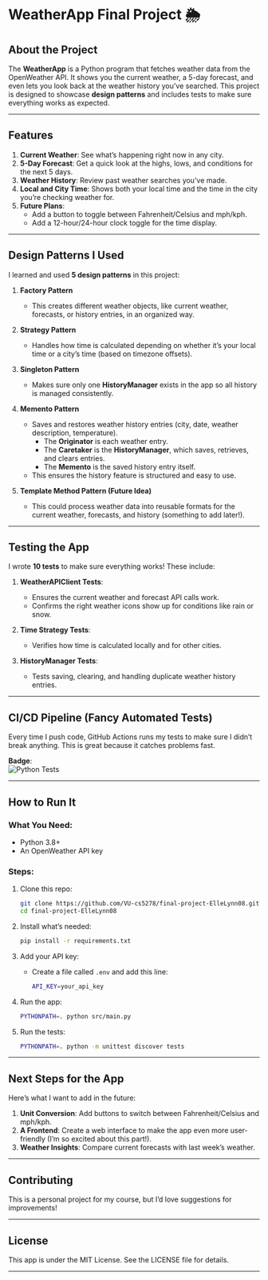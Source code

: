 # WeatherApp Final Project 🌦️

## About the Project

The **WeatherApp** is a Python program that fetches weather data from the OpenWeather API. It shows you the current weather, a 5-day forecast, and even lets you look back at the weather history you’ve searched. This project is designed to showcase **design patterns** and includes tests to make sure everything works as expected.

---

## Features

1. **Current Weather**: See what’s happening right now in any city.
2. **5-Day Forecast**: Get a quick look at the highs, lows, and conditions for the next 5 days.
3. **Weather History**: Review past weather searches you've made.
4. **Local and City Time**: Shows both your local time and the time in the city you’re checking weather for.
5. **Future Plans**: 
   - Add a button to toggle between Fahrenheit/Celsius and mph/kph.
   - Add a 12-hour/24-hour clock toggle for the time display.

---

## Design Patterns I Used

I learned and used **5 design patterns** in this project:

1. **Factory Pattern**
   - This creates different weather objects, like current weather, forecasts, or history entries, in an organized way.

2. **Strategy Pattern**
   - Handles how time is calculated depending on whether it’s your local time or a city’s time (based on timezone offsets).

3. **Singleton Pattern**
   - Makes sure only one **HistoryManager** exists in the app so all history is managed consistently.

4. **Memento Pattern**
   - Saves and restores weather history entries (city, date, weather description, temperature).  
     - The **Originator** is each weather entry.  
     - The **Caretaker** is the **HistoryManager**, which saves, retrieves, and clears entries.  
     - The **Memento** is the saved history entry itself.  
   - This ensures the history feature is structured and easy to use.

5. **Template Method Pattern (Future Idea)**
   - This could process weather data into reusable formats for the current weather, forecasts, and history (something to add later!).

---

## Testing the App

I wrote **10 tests** to make sure everything works! These include:

1. **WeatherAPIClient Tests**:
   - Ensures the current weather and forecast API calls work.
   - Confirms the right weather icons show up for conditions like rain or snow.

2. **Time Strategy Tests**:
   - Verifies how time is calculated locally and for other cities.

3. **HistoryManager Tests**:
   - Tests saving, clearing, and handling duplicate weather history entries.

---

## CI/CD Pipeline (Fancy Automated Tests)

Every time I push code, GitHub Actions runs my tests to make sure I didn’t break anything. This is great because it catches problems fast.

**Badge**:  
![Python Tests](https://github.com/VU-cs5278/final-project-ElleLynn08/actions/workflows/python-tests.yml/badge.svg)

---

## How to Run It

### What You Need:
- Python 3.8+
- An OpenWeather API key

### Steps:
1. Clone this repo:
   ```bash
   git clone https://github.com/VU-cs5278/final-project-ElleLynn08.git
   cd final-project-ElleLynn08
   ```

2. Install what’s needed:
   ```bash
   pip install -r requirements.txt
   ```

3. Add your API key:
   - Create a file called `.env` and add this line:
     ```bash
     API_KEY=your_api_key
     ```

4. Run the app:
   ```bash
   PYTHONPATH=. python src/main.py
   ```

5. Run the tests:
   ```bash
   PYTHONPATH=. python -m unittest discover tests
   ```

---

## Next Steps for the App

Here’s what I want to add in the future:

1. **Unit Conversion**: Add buttons to switch between Fahrenheit/Celsius and mph/kph.
2. **A Frontend**: Create a web interface to make the app even more user-friendly (I’m so excited about this part!).
3. **Weather Insights**: Compare current forecasts with last week’s weather.

---

## Contributing

This is a personal project for my course, but I’d love suggestions for improvements!

---

## License

This app is under the MIT License. See the LICENSE file for details.

---